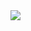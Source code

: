 <img src="https://capsule-render.vercel.app/api?type=cylinder&color=D7E5F1&height=150&section=header&text=HSO%20GITHUB&fontColor=ECEFF1&fontSize=50&animation=twinkling" />
